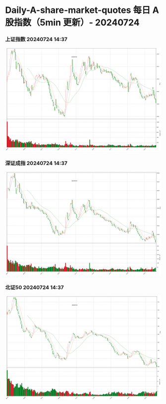 
# Daily-A-share-market-quotes 每日 A 股指数（5min 更新）- 20240724

### 上证指数 20240724 14:37
![](./fig/2024/7/20240724-sh000001.png)

### 深证成指 20240724 14:37
![](./fig/2024/7/20240724-sz399001.png)

### 北证50 20240724 14:37
![](./fig/2024/7/20240724-bj899050.png)
